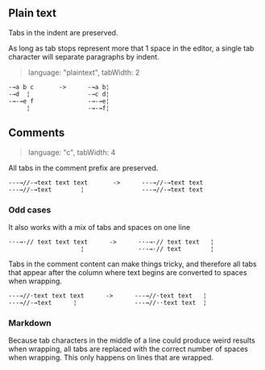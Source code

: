 ## Plain text

Tabs in the indent are preserved.

As long as tab stops represent more that 1 space in the editor, a single tab
character will separate paragraphs by indent.

> language: "plaintext", tabWidth: 2

    -→a b c       ->      -→a b¦
    -→d  ¦                -→c d¦
    -→-→e f               -→-→e¦
         ¦                -→-→f¦

## Comments ##

> language: "c", tabWidth: 4

All tabs in the comment prefix are preserved.

    ---→//-→text text text       ->      ---→//-→text text
    ---→//-→text        ¦                ---→//-→text text


### Odd cases ###

It also works with a mix of tabs and spaces on one line

    ··-→·// text text text      ->      ··-→·// text text   ¦
                        ¦               ··-→·// text        ¦

Tabs in the comment content can make things tricky, and therefore all tabs
that appear after the column where text begins are converted to spaces when wrapping.

    ---→//·text text text      ->      ---→//·text text   ¦
    ---→//-→text      ¦                ---→//··text text  ¦

### Markdown ###

Because tab characters in the middle of a line could produce weird results when
wrapping, all tabs are replaced with the correct number of spaces when wrapping.
This only happens on lines that are wrapped.
